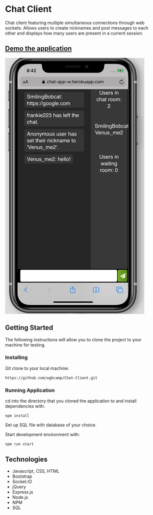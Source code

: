# Chat Client

Chat client featuring multiple simultaneous connections through web sockets. Allows users to create nicknames and post messages to each other and displays how many users are present in a current session. 

## [Demo the application](https://chat-app-w.herokuapp.com/)


![Project image](public/images/chatapppic.png)

## Getting Started
The following instructions will allow you to clone the project to your machine for testing.

### Installing 

Git clone to your local machine:

```
https://github.com/wgbcamp/Chat-Client.git
```

### Running Application

cd into the directory that you cloned the application to and install dependencies with:

```
npm install
```

Set up SQL file with database of your choice.

Start development environment with:

```
npm run start
```

## Technologies 

* Javascript, CSS, HTML
* Bootstrap
* Socket.IO
* jQuery
* Express.js
* Node.js
* NPM
* SQL

